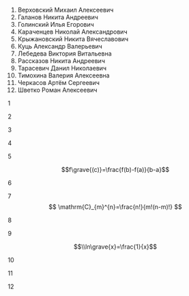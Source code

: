 1. Верховский Михаил Алексеевич
2. Галанов Никита Андреевич
3. Голинский Илья Егорович
4. Караченцев Николай Александрович
5. Крыжановский Никита Вячеславович
6. Куць Александр Валерьевич
7. Лебедева Виктория Витальевна
8. Рассказов Никита Андреевич
9. Тарасевич Данил Николаевич
10. Тимохина Валерия Алексеевна
11. Черкасов Артём Сергеевич
12. Шветко Роман Алексеевич

1



2




3





4



5

$$f\grave{(c)}=\frac{f(b)-f(a)}{b-a}$$


6





7
$$ \mathrm{C}_{m}^{n}=\frac{n!}{m!(n-m)!} $$



8




9

$$\\ln\grave{x}=\frac{1}{x}$$


10



11




12
